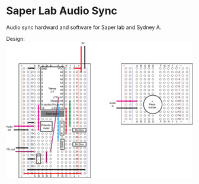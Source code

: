 # Saper Lab Audio Sync
 Audio sync hardward and software for Saper lab and Sydney A.

Design:
![Deisgn](https://github.com/xzhang03/Saper_lab_sync/blob/main/saperlabaudio.png)

